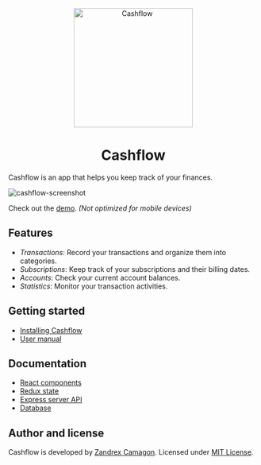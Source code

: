 <div align="center" markdown="1">

<img src="https://i.imgur.com/jKQ4ywE.png" alt="Cashflow" width="240">

# Cashflow

</div>
   
Cashflow is an app that helps you keep track of your finances.   
   
   
![cashflow-screenshot](https://i.imgur.com/8u5cwge.png)

Check out the [demo](https://cashflow-zandrexrc.netlify.app/). 
*(Not optimized for mobile devices)*

## Features
- *Transactions*: Record your transactions and organize them into categories.
- *Subscriptions*: Keep track of your subscriptions and their billing dates.
- *Accounts*: Check your current account balances.
- *Statistics*: Monitor your transaction activities.

## Getting started
- [Installing Cashflow](https://github.com/zandrexrc/cashflow/blob/master/docs/getting-started.md)
- [User manual](https://github.com/zandrexrc/cashflow/blob/master/docs/user-manual.md)

## Documentation
- [React components](https://github.com/zandrexrc/cashflow/blob/master/docs/components.md)
- [Redux state](https://github.com/zandrexrc/cashflow/blob/master/docs/redux.md)
- [Express server API](https://github.com/zandrexrc/cashflow/tree/master/docs/api)
- [Database](https://github.com/zandrexrc/cashflow/blob/master/docs/database.md)

## Author and license
Cashflow is developed by [Zandrex Camagon](http://zandrexrc.me). 
Licensed under [MIT License](https://github.com/zandrexrc/cashflow/blob/master/LICENSE).
